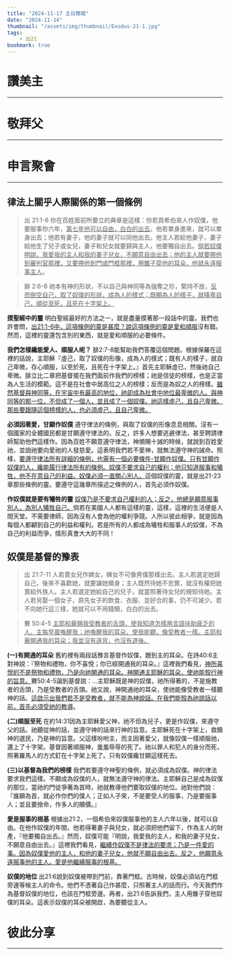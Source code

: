 ```yaml
---
title: "2024-11-17 主日簡報"
date: "2024-11-14"
thumbnail: "/assets/img/thumbnail/Exodus-21-1.jpg"
tags:
    - 出21
bookmark: true
---
```


# 讚美主
___


# 敬拜父
___


# 申言聚會
___

## 律法上關乎人際關係的第一個條例

> 出 21:1-6 你在百姓面前所要立的典章是這樣：你若買希伯來人作奴僕，他要服事你六年，<u>第七年他可以自由，白白的出去</u>。他若單身進來，就可以單身出去；他若有妻子，他的妻子就可以同他出去。他主人若給他妻子，妻子給他生了兒子或女兒，妻子和兒女就要歸與主人，他要獨自出去。<u>倘若奴僕明說，我愛我的主人和我的妻子兒女，不願意自由出去；他的主人就要帶他到審判官那</u><u>裡</u><u>，又要帶他到門或門框</u><u>那裡</u><u>，用錐子穿他的耳朵，他就永遠服事主人</u>。

> 腓 2:6-8 祂本有神的形狀，不以自己與神同等為強奪之珍，緊持不放，<u>反而倒空自己，取了奴僕的形狀，成為人的樣式；</u><u>既顯為人</u><u>的樣子，就</u><u>降卑自己</u><u>，順從至死，且死在十字架上。</u>

**摸聖經中的靈** 明白聖經最好的方法之一，就是盡量摸著那一段話中的靈。我們也許會問，<u>出21:1-6中，這項條例的靈是甚麼？說這項條例的靈是愛和順服</u>沒有錯。然而，這裡的靈還包含別的東西，就是愛和順服的必要條件。

**我們怎樣纔能愛人、順服人呢？** 腓2:7-8能幫助我們答覆這個問題。根據保羅在這裡的話說，主耶穌『虛己，取了奴僕的形像，成為人的樣式；既有人的樣子，就自己卑微，存心順服，以至於死，且死在十字架上。』首先主耶穌虛已，然後祂自己卑微。腓立比二章把基督擺在我們面前作我們的榜樣；祂是信徒的榜樣，也是正當為人生活的模範。這不是在社會中居高位之人的榜樣；反而是為奴之人的榜樣。<u>雖然基督與神同等，在宇宙中有最高的地位，祂卻成為社會中地位最卑微的人。與神同等的那一位，不但成了一個人，並且成了一個奴僕。祂這樣虛己，且自己卑微。那些要跟隨這個榜樣的人，也必須虛己，且自己卑微。</u>

**必須因著愛，甘願作奴僕** 遵守律法的條例，與取了奴僕的形像息息相關。沒有一個國家的全體國民都是甘願遵守律法的。反之，許多人想要逃避律法，甚至聘請律師幫助他們這樣作。因為百姓不願意遵守律法，神頒賜十誡的時候，就說到百姓愛祂，並說祂要向愛祂的人發慈愛。這表明我們若不愛神，就無法遵守神的誡命。照樣，<u>要遵守律法所有詳細的條例，也需有一個必要條件</u><u>-</u><u>甘願作奴僕。只有甘願作奴僕的人，纔能履行律法所有的條例。奴僕不要求自己的權利；他只知道服事和犧牲，他不在意自己的利益。奴僕必須一直關心別人。</u>這個奴僕的靈，就是出21-23章那些條例的靈。要遵守這幾章所描述之條例的人，首先必須作奴僕。

**作奴僕就是要有犧牲的靈** <u>奴僕乃是不要求自己權利的人；反之，他總是願意服事別人，為別人犧牲自己。</u>倘若在美國人人都有這樣的靈，這樣，這裡的生活便是人間天堂。不需要律師，因為沒有人會為他的權利爭競。人所以彼此相爭，就是因為每個人都顧到自己的利益和權利。若是所有的人都成為犧牲和服事人的奴僕，不為自己的利益而爭，情形真會大大的不同！

## 奴僕是基督的豫表

> 出 21:7-11 人若賣女兒作婢女，婢女不可像男僕那樣出去。主人若選定她歸自己，後來不喜歡她，就要讓她贖身；主人既然待她不忠實，就沒有權把她賣給外族人。主人若選定她給自己的兒子，就當照著待女兒的規矩待她。主人若另娶一個女子，原先女子的飲食、衣服、並好合的事，仍不可減少。若不向她行這三樣，她就可以不用錢贖，白白的出去。

> 賽 50:4-5  <u>主耶和華賜我受教者的舌頭，使我知道怎樣用言語扶助疲乏的人。主每早晨喚醒我；祂喚醒我的耳朵，使我能聽，像受教者一樣。主耶和華開通我的耳朵；我並沒有違背，也沒有退後。</u>

**(一)有開通的耳朵** 舊約裡有兩段話豫言基督作奴僕，題到主的耳朵。在詩40:6主對神說：『祭物和禮物，你不喜悅；你已經開通我的耳朵。』這裡我們看見，<u>神所喜悅的不是祭物和禮物，乃是向祂開通的耳朵。神開通主耶穌的耳朵，使祂能彀行神的旨意。</u>賽50:4-5論到基督說：…主耶穌既是神的奴僕，祂所得著的，不是施教者的舌頭，乃是受教者的舌頭。祂又說，神開通祂的耳朵，使祂能像受教者一樣聽神的話。<u>這啟示出我們若不是受教者，就不能為神說話。在我們能彀為祂說話以前，首先必須受祂的教導</u>。

**(二)順服至死** 在約14:31因為主耶穌愛父神，祂不但為兒子，更是作奴僕，來遵守父的話。祂聽從神的話，並遵守神的話來行神的旨意。主耶穌死在十字架上，救贖神的選民，乃是神的旨意。父這樣吩咐主，而主因著愛父，就像奴僕一樣順服祂，還上了十字架。基督因著順服神，羞羞辱辱的死了。祂以罪人和犯人的身分而死，照著羅馬人的方式釘在十字架上死了。只有奴僕纔甘願這樣死去。

**(三)以基督為我們的榜樣** 我們若要遵守神聖的條例，就必須成為奴僕。神的律法要求我們這樣。不願成為奴僕的人，就無法遵守神的律法。主耶穌自己是成為奴僕的那位，當祂的門徒爭著為首時，祂就教導他們要取奴僕的地位。祂對他們說：『誰願為首，就必作你們的僕人；正如人子來，不是要受人的服事，乃是要服事人；並且要捨命，作多人的贖價。』

**愛是服事的根基** 根據出21:2，一個希伯來奴僕服事他的主人六年以後，就可以自由。在他作奴僕的年間，他若得著妻子與兒女，就必須把他們留下，作為主人的財產，『他要獨自出去。』然而，奴僕可能『明說，我愛我的主人，和我的妻子兒女，不願意自由出去。』這裡我們看見，<u>繼續作奴僕不是律法的要求；乃是一件愛的事。因為奴僕愛他的主人，和他的妻子兒女，他就不願自由出去。反之，他願意永遠服事他的主人。愛是他繼續服事的根基。</u>

**奴僕的地位** 出21:6說到奴僕被帶到門前，靠著門框。古時候，奴僕必須站在門框旁邊等候主人的命令。他們不憑著自己作甚麼，只照著主人的話而行。今天我們作為基督奴僕的地位，也該在門框旁邊。再者，出21:6告訴我們，主人用錐子穿他奴僕的耳朵。這表示奴僕的耳朵被開啟，為要聽從主人。

# 彼此分享
___
